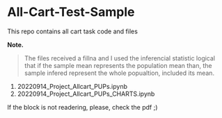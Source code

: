 # All-Cart-Test-Sample
This repo contains all cart task code and files

**Note.**<br>
> The files received a fillna and I used the inferencial statistic logical that if the sample mean represents the population mean than, the sample infered represent the whole popualtion, included its mean.

1. 20220914_Project_Allcart_PUPs.ipynb
2. 20220914_Project_Allcart_PUPs_CHARTS.ipynb

If the block is not readering, please, check the pdf ;)
